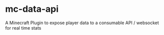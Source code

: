 # mc-data-api
A Minecraft Plugin to expose player data to a consumable API / websocket for real time stats
